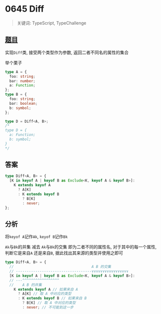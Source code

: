 # 0645 Diff

> 关键词: TypeScript, TypeChallenge

## [题目](https://github.com/type-challenges/type-challenges/blob/master/questions/645-medium-diff/README.md)

实现`Diff`类, 接受两个类型作为参数, 返回二者不同名的属性的集合

举个栗子

```ts
type A = {
  foo: string;
  bar: number;
  a: Function;
};
type B = {
  foo: string;
  bar: boolean;
  b: symbol;
};

type D = Diff<A, B>;
/* 
type D = {
  a: Function;
  b: symbol;
}
*/
```

## 答案

```ts
type Diff<A, B> = {
  [K in keyof A | keyof B as Exclude<K, keyof A & keyof B>]:
    K extends keyof A
      ? A[K]
      : K extends keyof B
        ? B[K]
        : never;
};
```

## 分析

将`keyof A`记作`Ak`, `keyof B`记作`Bk`

`Ak`与`Bk`的并集 减去 `Ak`与`Bk`的交集 即为二者不同的属性名, 对于其中的每一个属性, 判断它是来自`A`
还是来自`B`, 据此找出其来源的类型并使用之即可

```ts
type Diff<A, B> = {
  //                                    A B 的交集
  // -----------------------------------∨∨∨∨∨∨∨∨∨∨∨∨∨∨∨∨∨
  [K in keyof A | keyof B as Exclude<K, keyof A & keyof B>]:
  // ---^^^^^^^^^^^^^^^^^
  //    A B 的并集
    K extends keyof A // 如果来自 A
      ? A[K] // 取 A 中对应的类型
      : K extends keyof B // 如果来自 B
        ? B[K] // 取 A 中对应的类型
        : never; // 不可能到这一步
```
